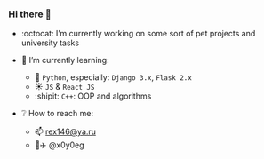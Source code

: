 ### Hi there 👋

- :octocat: I’m currently working on some sort of pet projects and university tasks

- :mag_right: I’m currently learning:
  - :snake: `Python`, especially: `Django 3.x`, `Flask 2.x`
  - :sunny: `JS` & `React JS`
  - :shipit: `C++`: OOP and algorithms

- :grey_question: How to reach me: 
  - :mailbox: rex146@ya.ru
  - :page_facing_up::airplane: @x0y0eg
